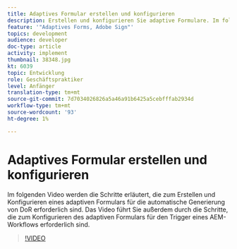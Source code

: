 ```yaml
---
title: Adaptives Formular erstellen und konfigurieren
description: Erstellen und konfigurieren Sie adaptive Formulare. Im folgenden Video werden die Schritte erläutert, die zum Erstellen und Konfigurieren eines adaptiven Formulars für die automatische Generierung von DoR erforderlich sind. Das Video führt Sie außerdem durch die Schritte, die zum Konfigurieren des adaptiven Formulars für den Trigger eines AEM-Workflows erforderlich sind.
feature: '"Adaptives Forms, Adobe Sign"'
topics: development
audience: developer
doc-type: article
activity: implement
thumbnail: 38348.jpg
kt: 6039
topic: Entwicklung
role: Geschäftspraktiker
level: Anfänger
translation-type: tm+mt
source-git-commit: 7d7034026826a5a46a91b6425a5cebfffab2934d
workflow-type: tm+mt
source-wordcount: '93'
ht-degree: 1%

---
```


# Adaptives Formular erstellen und konfigurieren

Im folgenden Video werden die Schritte erläutert, die zum Erstellen und Konfigurieren eines adaptiven Formulars für die automatische Generierung von DoR erforderlich sind. Das Video führt Sie außerdem durch die Schritte, die zum Konfigurieren des adaptiven Formulars für den Trigger eines AEM-Workflows erforderlich sind.

>[!VIDEO](https://video.tv.adobe.com/v/38348/?quality=9&learn=on)

